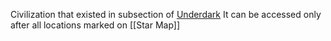 Civilization that existed in subsection of [Underdark](https://forgottenrealms.fandom.com/wiki/Underdark)
It can be accessed only after all locations marked on [[Star Map]]